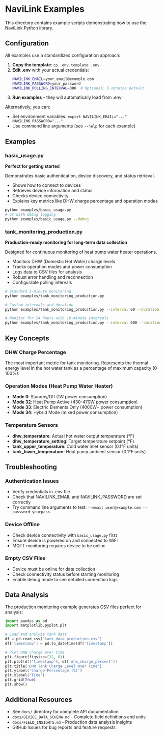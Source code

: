 # NaviLink Examples

This directory contains example scripts demonstrating how to use the NaviLink Python library.

## Configuration

All examples use a standardized configuration approach:

1. **Copy the template**: `cp .env.template .env`
2. **Edit .env** with your actual credentials:
   ```bash
   NAVILINK_EMAIL=your_email@example.com
   NAVILINK_PASSWORD=your_password
   NAVILINK_POLLING_INTERVAL=300  # Optional: 5 minutes default
   ```
3. **Run examples** - they will automatically load from .env

Alternatively, you can:
- Set environment variables: `export NAVILINK_EMAIL="..." NAVILINK_PASSWORD="..."`
- Use command line arguments (see `--help` for each example)

## Examples

### basic_usage.py
**Perfect for getting started**

Demonstrates basic authentication, device discovery, and status retrieval.
- Shows how to connect to devices
- Retrieves device information and status
- Checks device connectivity
- Explains key metrics like DHW charge percentage and operation modes

```bash
python examples/basic_usage.py
# or with debug logging
python examples/basic_usage.py --debug
```

### tank_monitoring_production.py
**Production-ready monitoring for long-term data collection**

Designed for continuous monitoring of heat pump water heater operations.
- Monitors DHW (Domestic Hot Water) charge levels
- Tracks operation modes and power consumption
- Logs data to CSV files for analysis
- Robust error handling and reconnection
- Configurable polling intervals

```bash
# Standard 5-minute monitoring
python examples/tank_monitoring_production.py

# Custom intervals and duration
python examples/tank_monitoring_production.py --interval 60 --duration 120

# Monitor for 24 hours with 10-minute intervals
python examples/tank_monitoring_production.py --interval 600 --duration 1440
```

## Key Concepts

### DHW Charge Percentage
The most important metric for tank monitoring. Represents the thermal energy level in the hot water tank as a percentage of maximum capacity (0-100%).

### Operation Modes (Heat Pump Water Heater)
- **Mode 0**: Standby/Off (1W power consumption)
- **Mode 32**: Heat Pump Active (430-470W power consumption) 
- **Mode 33**: Electric Elements Only (4000W+ power consumption)
- **Mode 34**: Hybrid Mode (mixed power consumption)

### Temperature Sensors
- **dhw_temperature**: Actual hot water output temperature (°F)
- **dhw_temperature_setting**: Target temperature setpoint (°F)
- **tank_upper_temperature**: Cold water inlet sensor (0.1°F units)
- **tank_lower_temperature**: Heat pump ambient sensor (0.1°F units)

## Troubleshooting

### Authentication Issues
- Verify credentials in .env file
- Check that NAVILINK_EMAIL and NAVILINK_PASSWORD are set correctly
- Try command line arguments to test: `--email user@example.com --password yourpass`

### Device Offline
- Check device connectivity with `basic_usage.py` first
- Ensure device is powered on and connected to WiFi
- MQTT monitoring requires device to be online

### Empty CSV Files
- Device must be online for data collection
- Check connectivity status before starting monitoring
- Enable debug mode to see detailed connection logs

## Data Analysis

The production monitoring example generates CSV files perfect for analysis:

```python
import pandas as pd
import matplotlib.pyplot.plt

# Load and analyze tank data
df = pd.read_csv('tank_data_production.csv')
df['timestamp'] = pd.to_datetime(df['timestamp'])

# Plot DHW charge over time
plt.figure(figsize=(12, 6))
plt.plot(df['timestamp'], df['dhw_charge_percent'])
plt.title('DHW Tank Charge Level Over Time')
plt.ylabel('Charge Percentage (%)')
plt.xlabel('Time')
plt.grid(True)
plt.show()
```

## Additional Resources

- See `docs/` directory for complete API documentation
- `docs/DEVICE_DATA_SCHEMA.md` - Complete field definitions and units
- `docs/FIELD_INSIGHTS.md` - Production data analysis insights
- GitHub Issues for bug reports and feature requests